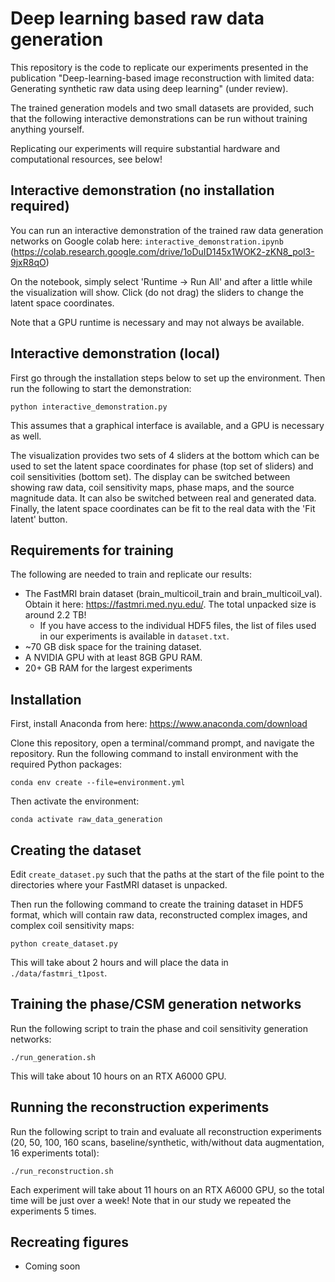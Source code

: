 # Deep learning based raw data generationThis repository is the code to replicate our experiments presented in the publication "Deep-learning-based image reconstruction with limited data: Generating synthetic raw data using deep learning" (under review).The trained generation models and two small datasets are provided, such that the following interactive demonstrations can be run without training anything yourself.Replicating our experiments will require substantial hardware and computational resources, see below!## Interactive demonstration (no installation required)You can run an interactive demonstration of the trained raw data generation networks on Google colab here: `interactive_demonstration.ipynb` (https://colab.research.google.com/drive/1oDuID145x1WOK2-zKN8_pol3-9jxR8qO)On the notebook, simply select 'Runtime -> Run All' and after a little while the visualization will show. Click (do not drag) the sliders to change the latent space coordinates.Note that a GPU runtime is necessary and may not always be available.## Interactive demonstration (local)First go through the installation steps below to set up the environment. Then run the following to start the demonstration:```python interactive_demonstration.py```This assumes that a graphical interface is available, and a GPU is necessary as well.The visualization provides two sets of 4 sliders at the bottom which can be used to set the latent space coordinates for phase (top set of sliders) and coil sensitivities (bottom set). The display can be switched between showing raw data, coil sensitivity maps, phase maps, and the source magnitude data. It can also be switched between real and generated data. Finally, the latent space coordinates can be fit to the real data with the 'Fit latent' button.## Requirements for trainingThe following are needed to train and replicate our results:- The FastMRI brain dataset (brain_multicoil_train and brain_multicoil_val). Obtain it here: https://fastmri.med.nyu.edu/. The total unpacked size is around 2.2 TB!  - If you have access to the individual HDF5 files, the list of files used in our experiments is available in `dataset.txt`.- ~70 GB disk space for the training dataset.- A NVIDIA GPU with at least 8GB GPU RAM.- 20+ GB RAM for the largest experiments## InstallationFirst, install Anaconda from here: https://www.anaconda.com/downloadClone this repository, open a terminal/command prompt, and navigate the repository. Run the following command to install environment with the required Python packages:```conda env create --file=environment.yml```Then activate the environment:```conda activate raw_data_generation```## Creating the datasetEdit `create_dataset.py` such that the paths at the start of the file point to the directories where your FastMRI dataset is unpacked.Then run the following command to create the training dataset in HDF5 format, which will contain raw data, reconstructed complex images, and complex coil sensitivity maps:```python create_dataset.py```This will take about 2 hours and will place the data in `./data/fastmri_t1post`.## Training the phase/CSM generation networksRun the following script to train the phase and coil sensitivity generation networks:```./run_generation.sh```This will take about 10 hours on an RTX A6000 GPU.## Running the reconstruction experimentsRun the following script to train and evaluate all reconstruction experiments (20, 50, 100, 160 scans, baseline/synthetic, with/without data augmentation, 16 experiments total):```./run_reconstruction.sh```Each experiment will take about 11 hours on an RTX A6000 GPU, so the total time will be just over a week! Note that in our study we repeated the experiments 5 times.## Recreating figures- Coming soon